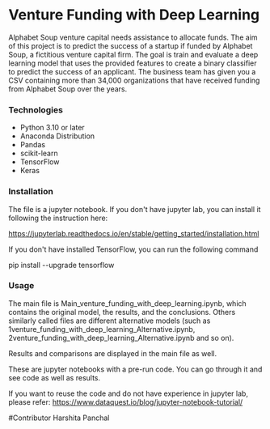 # Venture Funding with Deep Learning

Alphabet Soup venture capital needs assistance to allocate funds. The aim of this project is to predict the success of a startup if funded by Alphabet Soup, a fictitious venture capital firm. The goal is train and evaluate a deep learning model that uses the provided features to create a binary classifier to predict the success of an applicant. The business team has given you a CSV containing more than 34,000 organizations that have received funding from Alphabet Soup over the years.

### Technologies
 * Python 3.10 or later
 * Anaconda Distribution
 * Pandas
 * scikit-learn
 * TensorFlow
 * Keras

### Installation

The file is a jupyter notebook. If you don't have jupyter lab, you can install it following the instruction here:

https://jupyterlab.readthedocs.io/en/stable/getting_started/installation.html

If you don't have installed TensorFlow, you can run the following command

pip install --upgrade tensorflow

### Usage
The main file is Main_venture_funding_with_deep_learning.ipynb, which contains the original model, the results, and the conclusions. Others similarly called files are different alternative models (such as 1venture_funding_with_deep_learning_Alternative.ipynb, 2venture_funding_with_deep_learning_Alternative.ipynb and so on).

Results and comparisons are displayed in the main file as well.

These are jupyter notebooks with a pre-run code. You can go through it and see code as well as results.

If you want to reuse the code and do not have experience in jupyter lab, please refer: https://www.dataquest.io/blog/jupyter-notebook-tutorial/

#Contributor
Harshita Panchal